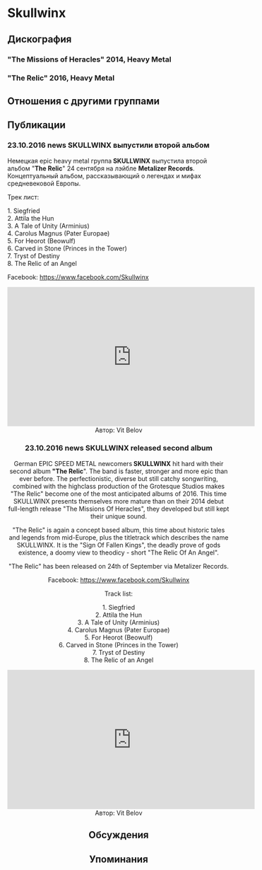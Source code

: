# Skullwinx



## Дискография

### "The Missions of Heracles" 2014, Heavy Metal



### "The Relic" 2016, Heavy Metal




## Отношения с другими группами


## Публикации

### 23.10.2016 news SKULLWINX выпустили второй альбом

<p>Немецкая epic heavy metal группа<strong> SKULLWINX</strong> выпустила второй альбом "<strong>The Relic</strong>" 24 сентября на лэйбле <strong>Metalizer Records</strong>. Концептуальный альбом, рассказывающий о легендах и мифах средневековой Европы. </p><p>Трек лист:</p><p>1. Siegfried <br>2. Attila the Hun <br>3. A Tale of Unity (Arminius) <br>4. Carolus Magnus (Pater Europae) <br>5. For Heorot (Beowulf) <br>6. Carved in Stone (Princes in the Tower) <br>7. Tryst of Destiny <br>8. The Relic of an Angel</p><p>Facebook: <a href="https://www.facebook.com/Skullwinx">https://www.facebook.com/Skullwinx</a></p><p><center><iframe width="560" height="315" src="https://www.youtube.com/embed/OlpfSQ3REng" frameborder="0" allowfullscreen></iframe>
Автор: Vit Belov

### 23.10.2016 news SKULLWINX released second album

<p>German EPIC SPEED METAL newcomers<strong> SKULLWINX</strong> hit hard with their second album<strong> "The Relic</strong>". The band is faster, stronger and more epic than ever before. The perfectionistic, diverse but still catchy songwriting, combined with the highclass production of the Grotesque Studios makes "The Relic" become one of the most anticipated albums of 2016. This time SKULLWINX presents themselves more mature than on their 2014 debut full-length release "The Missions Of Heracles", they developed but still kept their unique sound.</p><p>"The Relic" is again a concept based album, this time about historic tales and legends from mid-Europe, plus the titletrack which describes the name SKULLWINX. It is the "Sign Of Fallen Kings", the deadly prove of gods existence, a doomy view to theodicy - short "The Relic Of An Angel".</p><p>"The Relic" has been released on 24th of September via Metalizer Records.</p><p>Facebook: <a href="https://www.facebook.com/Skullwinx">https://www.facebook.com/Skullwinx</a></p><p>Track list:</p><p>1. Siegfried <br>2. Attila the Hun <br>3. A Tale of Unity (Arminius) <br>4. Carolus Magnus (Pater Europae) <br>5. For Heorot (Beowulf) <br>6. Carved in Stone (Princes in the Tower) <br>7. Tryst of Destiny <br>8. The Relic of an Angel</p><p><center><iframe width="560" height="315" src="https://www.youtube.com/embed/OlpfSQ3REng" frameborder="0" allowfullscreen></iframe>
Автор: Vit Belov


## Обсуждения


## Упоминания

